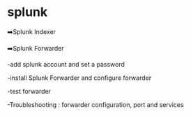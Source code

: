 # splunk

 :arrow_right:Splunk Indexer

 :arrow_right:Splunk Forwarder

-add splunk account and set a password

-install Splunk Forwarder and configure forwarder

-test forwarder

-Troubleshooting : forwarder configuration, port and services
